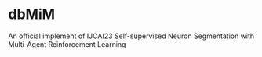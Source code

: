 # dbMiM
An official implement of IJCAI23 Self-supervised Neuron Segmentation with Multi-Agent Reinforcement Learning
